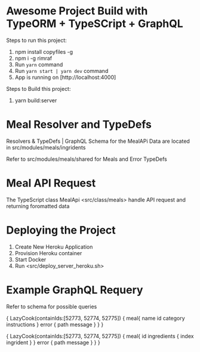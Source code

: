 # Awesome Project Build with TypeORM + TypeSCript + GraphQL

Steps to run this project:

1. npm install copyfiles -g
2. npm i -g rimraf
3. Run `yarn` command
4. Run `yarn start | yarn dev` command
5. App is running on [http://localhost:4000]

Steps to Build this project:

1. yarn build:server

# Meal Resolver and TypeDefs

Resolvers & TypeDefs | GraphQL Schema for the MealAPi Data are located in src/modules/meals/ingridents

Refer to src/modules/meals/shared for Meals and Error TypeDefs

# Meal API Request

The TypeScript class MealApi <src/class/meals> handle API request and returning foromatted data

# Deploying the Project

1. Create New Heroku Application
2. Provision Heroku container
3. Start Docker
4. Run <src/deploy_server_heroku.sh>

# Example GraphQL Requery

Refer to schema for possible queries

{
  LazyCook(containIds:[52773, 52774, 52775]) {
    meal{
      name
      id
      category
      instructions
    }
    error {
      path
      message
    }
  }
}


{
  LazyCook(containIds:[52773, 52774, 52775]) {
    meal{
			id
      ingredients {
        index
        ingrident
      }
    }
    error {
      path
      message
    }
  }
}